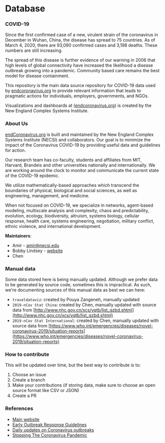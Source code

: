 # Database

### COVID-19

Since the first confirmed case of a new, virulent strain of the coronavirus in December in Wuhan, China, the disease has spread to 75 countries. As of March 4, 2020, there are 93,090 confirmed cases and 3,198 deaths. These numbers are still increasing.

The spread of this disease is further evidence of our warning in 2006 that high levels of global connectivity have increased the likelihood a disease outbreak growing into a pandemic. Community based care remains the best model for disease containment.

This repository is the main data source repository for COVID-19 data used by [endcoronavirus.org](https://www.endcoronavirus.org/) to provide relevant information that leads to pragmatic actions for individuals, employers, governments, and NGOs.

Visualizations and dashboards at ([endcoronavirus.org](https://www.endcoronavirus.org/)) is created by the New England Complex Systems Institute.

### About Us

[endCoronavirus.org](https://www.endcoronavirus.org/) is built and maintained by the New England Complex Systems Institute (NECSI) and collaborators. Our goal is to minimize the impact of the Coronavirus COVID-19 by providing useful data and guidelines for action.

Our research team has co-faculty, students and affiliates from MIT, Harvard, Brandeis and other universities nationally and internationally. We are working around the clock to monitor and communicate the current state of the COVID-19 epidemic.

We utilize mathematically-based approaches which transcend the boundaries of physical, biological and social sciences, as well as engineering, management, and medicine.

When not focused on COVID-19, we specialize in networks, agent-based modeling, multiscale analysis and complexity, chaos and predictability, evolution, ecology, biodiversity, altruism, systems biology, cellular response, health care, systems engineering, negotiation, military conflict, ethnic violence, and international development.

**Maintainers**:

* Amir - amir@necsi.edu
* Bobby Lindsey - [website](https://www.bobbywlindsey.com)
* Chen

### Manual data

Some data stored here is being manually updated. Although we prefer data to be generated by source code, sometimes this is impractical. As such, we're documenting sources of this manual data as best we can here:

* `traveldataviz`: created by Pouya Zangeneh, manually updated
* `2019-nCov Stat China`: created by Chen, manually updated with source data from [http://www.nhc.gov.cn/xcs/yqtb/list_gzbd.shtml](http://www.nhc.gov.cn/xcs/yqtb/list_gzbd.shtml)
* `2019-nCov Stat International`: created by Chen, manually updated with source data from [https://www.who.int/emergencies/diseases/novel-coronavirus-2019/situation-reports](https://www.who.int/emergencies/diseases/novel-coronavirus-2019/situation-reports)

### How to contribute

This will be updated over time, but the best way to contribute is to:

1. Choose an issue
2. Create a branch
3. Make your contributions (if storing data, make sure to choose an open source format like CSV or JSON)
4. Create a PR

### References

* [Main website](https://www.endcoronavirus.org/)
* [Early Outbreak Response Guidelines](https://www.endcoronavirus.org/guidelines)
* [Daily updates on Coronavirus outbreaks](https://necsi.edu/2019-ncov-outbreak-updates)
* [Stopping The Coronavirus Pandemic](https://necsi.edu/corona-virus-pandemic)



